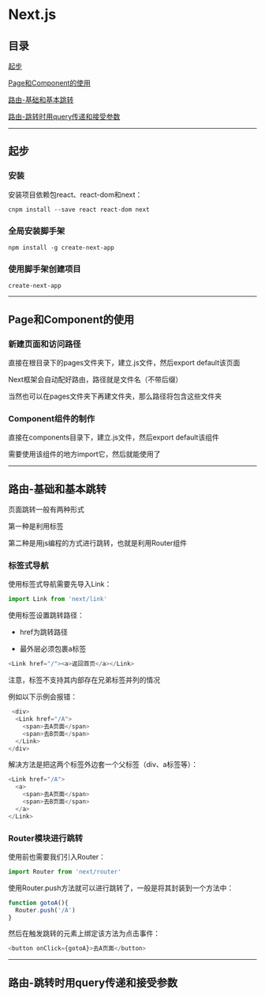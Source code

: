 # Next.js

## 目录

[起步](#jump1)

[Page和Component的使用](#jump2)

[路由-基础和基本跳转](#jump3)

[路由-跳转时用query传递和接受参数](#jump4)

[](#jump5)

---	

<span id="jump1"></span>

## 起步

### 安装

安装项目依赖包react、react-dom和next：

```shell
cnpm install --save react react-dom next
```

### 全局安装脚手架

```shell
npm install -g create-next-app
```

### 使用脚手架创建项目

```shell
create-next-app
```

---

<span id="jump2"></span>

## Page和Component的使用

### 新建页面和访问路径

直接在根目录下的pages文件夹下，建立.js文件，然后export default该页面

Next框架会自动配好路由，路径就是文件名（不带后缀）

当然也可以在pages文件夹下再建文件夹，那么路径将包含这些文件夹

### Component组件的制作

直接在components目录下，建立.js文件，然后export default该组件

需要使用该组件的地方import它，然后就能使用了

---

<span id="jump3"></span>

## 路由-基础和基本跳转

页面跳转一般有两种形式

第一种是利用标签<Link>

第二种是用js编程的方式进行跳转，也就是利用Router组件

### 标签式导航

使用标签式导航需要先导入Link：

```javascript
import Link from 'next/link'
```

使用<Link>标签设置跳转路径：

- href为跳转路径

- 最外层必须包裹a标签

```javascript
<Link href="/"><a>返回首页</a></Link>
```

注意，<Link>标签不支持其内部存在兄弟标签并列的情况

例如以下示例会报错：

```javascript
 <div>
  <Link href="/A">
    <span>去A页面</span>
    <span>去B页面</span>
  </Link>
</div>
```

解决方法是把这两个标签外边套一个父标签（div、a标签等）：

```javascript
<Link href="/A">
  <a>
    <span>去A页面</span>
    <span>去B页面</span>
  </a>
</Link>
```

### Router模块进行跳转

使用前也需要我们引入Router：

```javascript
import Router from 'next/router'
```

使用Router.push方法就可以进行跳转了，一般是将其封装到一个方法中：

```javascript
function gotoA(){
  Router.push('/A')
}
```

然后在触发跳转的元素上绑定该方法为点击事件：

```javascript
<button onClick={gotoA}>去A页面</button>
```

---

<span id="jump4"></span>

## 路由-跳转时用query传递和接受参数
